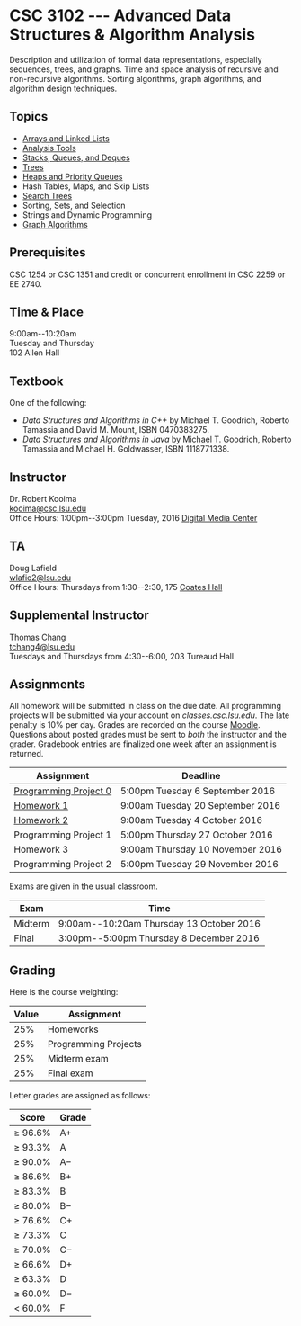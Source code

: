 # CSC 3102 --- Advanced Data Structures & Algorithm Analysis

Description and utilization of formal data representations, especially sequences, trees, and graphs. Time and space analysis of recursive and non-recursive algorithms. Sorting algorithms, graph algorithms, and algorithm design techniques.

## Topics

- [Arrays and Linked Lists](topic1.html)
- [Analysis Tools](topic2.html)
- [Stacks, Queues, and Deques](topic3.html)
- [Trees](topic4.html)
- [Heaps and Priority Queues](topic5.html)
- Hash Tables, Maps, and Skip Lists
- [Search Trees](topic6.html)
- Sorting, Sets, and Selection
- Strings and Dynamic Programming
- [Graph Algorithms](topic8.html)

## Prerequisites

CSC 1254 or CSC 1351 and credit or concurrent enrollment in CSC 2259 or EE 2740.

## Time & Place

9:00am--10:20am  
Tuesday and Thursday  
102 Allen Hall  

## Textbook

One of the following:

- *Data Structures and Algorithms in C++* by Michael T. Goodrich, Roberto Tamassia and David M. Mount, ISBN 0470383275.
- *Data Structures and Algorithms in Java* by Michael T. Goodrich, Roberto Tamassia and Michael H. Goldwasser, ISBN 1118771338.

## Instructor

Dr. Robert Kooima  
<kooima@csc.lsu.edu>  
Office Hours: 1:00pm--3:00pm Tuesday, 2016 [Digital Media Center](https://maps.google.com/?ll=30.407446,-91.172608)

## TA

Doug Lafield  
<wlafie2@lsu.edu>  
Office Hours: Thursdays from 1:30--2:30, 175 [Coates Hall](https://maps.google.com/?ll=30.4131945,-91.1792523)

## Supplemental Instructor

Thomas Chang  
<tchang4@lsu.edu>  
Tuesdays and Thursdays from 4:30--6:00, 203 Tureaud Hall

## Assignments

All homework will be submitted in class on the due date. All programming projects will be submitted via your account on *classes.csc.lsu.edu*. The late penalty is 10% per day. Grades are recorded on the course [Moodle](https://moodle3.lsu.edu/course/view.php?id=2373). Questions about posted grades must be sent to *both* the instructor and the grader. Gradebook entries are finalized one week after an assignment is returned. 

| Assignment                             | Deadline                           |
| -------------------------------------- | ---------------------------------- |
| [Programming Project 0](project0.html) |  5:00pm Tuesday  6  September 2016 |
| [Homework 1](homework1.html)           |  9:00am Tuesday 20  September 2016 |
| [Homework 2](homework2.html)           |  9:00am Tuesday  4  October   2016 |
|  Programming Project 1                 |  5:00pm Thursday 27 October   2016 |
|  Homework 3                            |  9:00am Thursday 10 November  2016 |
|  Programming Project 2                 |  5:00pm Tuesday  29 November  2016 |

Exams are given in the usual classroom.

| Exam    | Time                                      |
| ------- | ----------------------------------------- |
| Midterm | 9:00am--10:20am Thursday 13 October 2016  |
| Final   | 3:00pm--5:00pm  Thursday  8 December 2016 |

## Grading

Here is the course weighting:

| Value  | Assignment             |
| ------ | ---------------------- |
| 25%    | Homeworks              |
| 25%    | Programming Projects   |
| 25%    | Midterm exam           |
| 25%    | Final exam             |

 Letter grades are assigned as follows:

| Score       | Grade   |
|-------------|----------
| &geq; 96.6% | A+      |
| &geq; 93.3% | A       |
| &geq; 90.0% | A&minus;|
| &geq; 86.6% | B+      |
| &geq; 83.3% | B       |
| &geq; 80.0% | B&minus;|
| &geq; 76.6% | C+      |
| &geq; 73.3% | C       |
| &geq; 70.0% | C&minus;|
| &geq; 66.6% | D+      |
| &geq; 63.3% | D       |
| &geq; 60.0% | D&minus;|
| &lt;  60.0% | F       |
